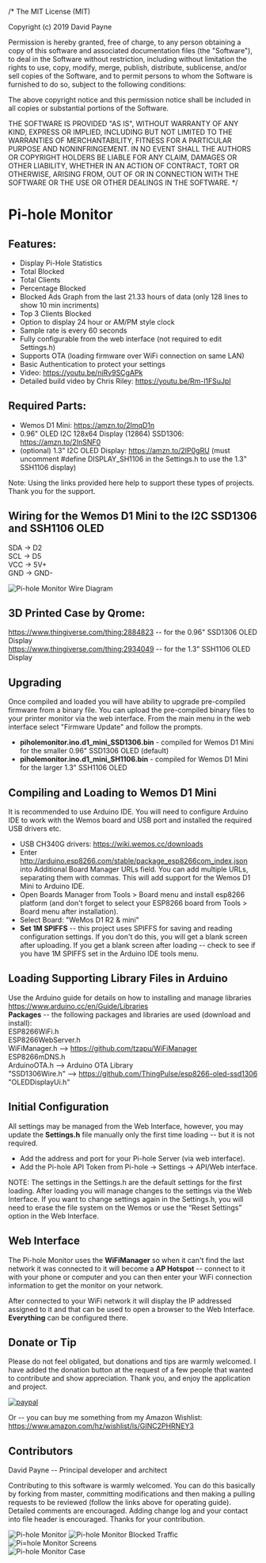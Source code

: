 /* The MIT License (MIT)

Copyright (c) 2019 David Payne

Permission is hereby granted, free of charge, to any person obtaining a copy
of this software and associated documentation files (the "Software"), to deal
in the Software without restriction, including without limitation the rights
to use, copy, modify, merge, publish, distribute, sublicense, and/or sell
copies of the Software, and to permit persons to whom the Software is
furnished to do so, subject to the following conditions:

The above copyright notice and this permission notice shall be included in all
copies or substantial portions of the Software.

THE SOFTWARE IS PROVIDED "AS IS", WITHOUT WARRANTY OF ANY KIND, EXPRESS OR
IMPLIED, INCLUDING BUT NOT LIMITED TO THE WARRANTIES OF MERCHANTABILITY,
FITNESS FOR A PARTICULAR PURPOSE AND NONINFRINGEMENT. IN NO EVENT SHALL THE
AUTHORS OR COPYRIGHT HOLDERS BE LIABLE FOR ANY CLAIM, DAMAGES OR OTHER
LIABILITY, WHETHER IN AN ACTION OF CONTRACT, TORT OR OTHERWISE, ARISING FROM,
OUT OF OR IN CONNECTION WITH THE SOFTWARE OR THE USE OR OTHER DEALINGS IN THE
SOFTWARE.
*/

# Pi-hole Monitor

## Features:
* Display Pi-Hole Statistics
* Total Blocked
* Total Clients
* Percentage Blocked
* Blocked Ads Graph from the last 21.33 hours of data (only 128 lines to show 10 min incriments)
* Top 3 Clients Blocked
* Option to display 24 hour or AM/PM style clock
* Sample rate is every 60 seconds
* Fully configurable from the web interface (not required to edit Settings.h)
* Supports OTA (loading firmware over WiFi connection on same LAN)
* Basic Authentication to protect your settings
* Video: https://youtu.be/niRv9SCgAPk
* Detailed build video by Chris Riley: https://youtu.be/Rm-l1FSuJpI

## Required Parts:
* Wemos D1 Mini: https://amzn.to/2ImqD1n
* 0.96" OLED I2C 128x64 Display (12864) SSD1306:  https://amzn.to/2InSNF0
* (optional) 1.3" I2C OLED Display: https://amzn.to/2IP0gRU (must uncomment #define DISPLAY_SH1106 in the Settings.h to use the 1.3" SSH1106 display)  

Note: Using the links provided here help to support these types of projects. Thank you for the support.  

## Wiring for the Wemos D1 Mini to the I2C SSD1306 and SSH1106 OLED
SDA -> D2  
SCL -> D5  
VCC -> 5V+  
GND -> GND-  

![Pi-hole Monitor Wire Diagram](/images/pi-hole-monitor-wiring.jpg)  

## 3D Printed Case by Qrome:  
https://www.thingiverse.com/thing:2884823 -- for the 0.96" SSD1306 OLED Display  
https://www.thingiverse.com/thing:2934049 -- for the 1.3" SSH1106 OLED Display

## Upgrading
Once compiled and loaded you will have ability to upgrade pre-compiled firmware from a binary file.  You can upload the pre-compiled binary files to your printer monitor via the web interface.  From the main menu in the web interface select "Firmware Update" and follow the prompts.
* **piholemonitor.ino.d1_mini_SSD1306.bin** - compiled for Wemos D1 Mini for the smaller 0.96" SSD1306 OLED (default)
* **piholemonitor.ino.d1_mini_SH1106.bin** - compiled for Wemos D1 Mini for the larger 1.3" SSH1106 OLED

## Compiling and Loading to Wemos D1 Mini
It is recommended to use Arduino IDE.  You will need to configure Arduino IDE to work with the Wemos board and USB port and installed the required USB drivers etc.  
* USB CH340G drivers:  https://wiki.wemos.cc/downloads
* Enter http://arduino.esp8266.com/stable/package_esp8266com_index.json into Additional Board Manager URLs field. You can add multiple URLs, separating them with commas.  This will add support for the Wemos D1 Mini to Arduino IDE.
* Open Boards Manager from Tools > Board menu and install esp8266 platform (and don't forget to select your ESP8266 board from Tools > Board menu after installation).
* Select Board:  "WeMos D1 R2 & mini"
* **Set 1M SPIFFS** -- this project uses SPIFFS for saving and reading configuration settings.  If you don't do this, you will get a blank screen after uploading.  If you get a blank screen after loading -- check to see if you have 1M SPIFFS set in the Arduino IDE tools menu.

## Loading Supporting Library Files in Arduino
Use the Arduino guide for details on how to installing and manage libraries https://www.arduino.cc/en/Guide/Libraries  
**Packages** -- the following packages and libraries are used (download and install):  
ESP8266WiFi.h  
ESP8266WebServer.h  
WiFiManager.h --> https://github.com/tzapu/WiFiManager  
ESP8266mDNS.h  
ArduinoOTA.h  --> Arduino OTA Library  
"SSD1306Wire.h" --> https://github.com/ThingPulse/esp8266-oled-ssd1306  
"OLEDDisplayUi.h"  

## Initial Configuration
All settings may be managed from the Web Interface, however, you may update the **Settings.h** file manually only the first time loading -- but it is not required.  
* Add the address and port for your Pi-hole Server (via web interface).
* Add the Pi-hole API Token from Pi-hole &rarr; Settings &rarr; API/Web interface.

NOTE: The settings in the Settings.h are the default settings for the first loading. After loading you will manage changes to the settings via the Web Interface. If you want to change settings again in the Settings.h, you will need to erase the file system on the Wemos or use the “Reset Settings” option in the Web Interface.  

## Web Interface
The Pi-hole Monitor uses the **WiFiManager** so when it can't find the last network it was connected to 
it will become a **AP Hotspot** -- connect to it with your phone or computer and you can then enter your WiFi connection information to get the monitor on your network.

After connected to your WiFi network it will display the IP addressed assigned to it and that can be 
used to open a browser to the Web Interface.  **Everything** can be configured there.

## Donate or Tip
Please do not feel obligated, but donations and tips are warmly welcomed.  I have added the donation button at the request of a few people that wanted to contribute and show appreciation.  Thank you, and enjoy the application and project.  

[![paypal](https://www.paypalobjects.com/en_US/i/btn/btn_donateCC_LG.gif)](https://www.paypal.com/cgi-bin/webscr?cmd=_s-xclick&hosted_button_id=6VPMTLASLSKWE)

Or -- you can buy me something from my Amazon Wishlist: https://www.amazon.com/hz/wishlist/ls/GINC2PHRNEY3  

## Contributors
David Payne -- Principal developer and architect  

Contributing to this software is warmly welcomed. You can do this basically by
forking from master, committing modifications and then making a pulling requests to be reviewed (follow the links above
for operating guide).  Detailed comments are encouraged.  Adding change log and your contact into file header is encouraged.
Thanks for your contribution.

![Pi-hole Monitor](/images/pi-hole-monitor.jpg) 
![Pi-hole Monitor Blocked Traffic](/images/screens-02.jpg)  
![Pi=hole Monitor Screens](/images/screens-01.jpg)  
![Pi-hole Monitor Case](/images/case.jpg)
